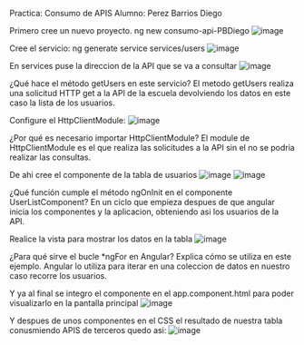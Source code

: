 Practica: Consumo de APIS
Alumno: Perez Barrios Diego

Primero cree un nuevo proyecto.
ng new consumo-api-PBDiego
![image](https://github.com/user-attachments/assets/7004d113-ec8c-4402-9ed0-98d8aeb35c04)


Cree el servicio:
ng generate service services/users
![image](https://github.com/user-attachments/assets/5456f8d8-aa7d-4a50-a0b3-99d5127feea0)

En services puse la direccion de la API que se va a consultar
![image](https://github.com/user-attachments/assets/d509530b-3b80-495c-8945-0e83325f2257)

¿Qué hace el método getUsers en este servicio?
El metodo getUsers realiza una solicitud HTTP get a la API de la escuela devolviendo los datos en este caso la lista de los usuarios.

Configure el HttpClientModule:
![image](https://github.com/user-attachments/assets/d395c269-ae15-428b-b78a-39e40b1b8a63)

¿Por qué es necesario importar HttpClientModule?
El module de HttpClientModule es el que realiza las solicitudes a la API sin el no se podria realizar las consultas.

De ahi cree el componente de la tabla de usuarios
![image](https://github.com/user-attachments/assets/dff676cd-1e0f-4de5-9f80-37ae72d69024)
![image](https://github.com/user-attachments/assets/ba29a971-0b7b-40fd-802e-8dd936053bfe)

¿Qué función cumple el método ngOnInit en el componente UserListComponent?
En un ciclo que empieza despues de que angular inicia los componentes y la aplicacion, obteniendo asi los usuarios de la API.

Realice la vista para mostrar los datos en la tabla
![image](https://github.com/user-attachments/assets/5c651634-9b7d-412b-a457-70bb9baeaa56)

¿Para qué sirve el bucle *ngFor en Angular? Explica cómo se utiliza en este ejemplo.
Angular lo utiliza para iterar en una coleccion de datos en nuestro caso recorre los usuarios.

Y ya al final se integro el componente en el app.component.html para poder visualizarlo en la pantalla principal
![image](https://github.com/user-attachments/assets/953e0f57-cb2e-4be6-94c4-2a4886ee5977)

Y despues de unos componentes en el CSS el resultado de nuestra tabla conusmiendo APIS de terceros quedo asi:
![image](https://github.com/user-attachments/assets/44003148-8d65-4e0e-ae5f-eb739145fd21)
